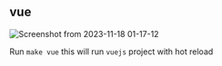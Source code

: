 ## vue

![Screenshot from 2023-11-18 01-17-12](https://github.com/OmarMakled/symfony-api/assets/3720473/f1c3a3ab-a6e1-4b05-b9bf-b60b4baa3b6a)

Run `make vue` this will run `vuejs` project with hot reload
